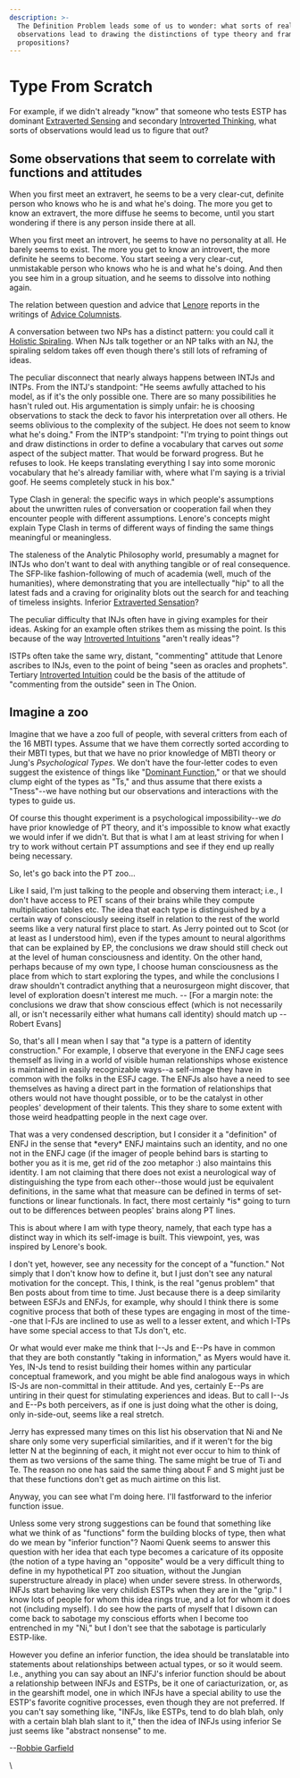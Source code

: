 ```yaml
---
description: >-
  The Definition Problem leads some of us to wonder: what sorts of real-world
  observations lead to drawing the distinctions of type theory and framing its
  propositions?
---
```


# Type From Scratch

For example, if we didn't already "know" that someone who tests ESTP has dominant [Extraverted Sensing](../../function-attitude/perception/sensation/extraverted-sensation-se.md) and secondary [Introverted Thinking](../../function-attitude/judgement/thinking/introverted-thinking-ti.md), what sorts of observations would lead us to figure that out?

## Some observations that seem to correlate with functions and attitudes

When you first meet an extravert, he seems to be a very clear-cut, definite person who knows who he is and what he's doing. The more you get to know an extravert, the more diffuse he seems to become, until you start wondering if there is any person inside there at all.

When you first meet an introvert, he seems to have no personality at all. He barely seems to exist. The more you get to know an introvert, the more definite he seems to become. You start seeing a very clear-cut, unmistakable person who knows who he is and what he's doing. And then you see him in a group situation, and he seems to dissolve into nothing again.

The relation between question and advice that [Lenore](../../../people-and-systems/lenore-thomson/) reports in the writings of [Advice Columnists](../../function-attitude/cognitive-stack/secondary-function/developing-the-secondary.md#advice-columnists).

A conversation between two NPs has a distinct pattern: you could call it [Holistic Spiraling](../../function-attitude/perception/#holistic-spiraling). When NJs talk together or an NP talks with an NJ, the spiraling seldom takes off even though there's still lots of reframing of ideas.

The peculiar disconnect that nearly always happens between INTJs and INTPs. From the INTJ's standpoint: "He seems awfully attached to his model, as if it's the only possible one. There are so many possibilities he hasn't ruled out. His argumentation is simply unfair: he is choosing observations to stack the deck to favor his interpretation over all others. He seems oblivious to the complexity of the subject. He does not seem to know what he's doing." From the INTP's standpoint: "I'm trying to point things out and draw distinctions in order to define a vocabulary that carves out _some_ aspect of the subject matter. That would be forward progress. But he refuses to look. He keeps translating everything I say into some moronic vocabulary that he's already familiar with, where what I'm saying is a trivial goof. He seems completely stuck in his box."

Type Clash in general: the specific ways in which people's assumptions about the unwritten rules of conversation or cooperation fail when they encounter people with different assumptions. Lenore's concepts might explain Type Clash in terms of different ways of finding the same things meaningful or meaningless.

The staleness of the Analytic Philosophy world, presumably a magnet for INTJs who don't want to deal with anything tangible or of real consequence. The SFP-like fashion-following of much of academia (well, much of the humanities), where demonstrating that you are intellectually "hip" to all the latest fads and a craving for originality blots out the search for and teaching of timeless insights. Inferior [Extraverted Sensation](../../function-attitude/perception/sensation/extraverted-sensation-se.md)?

The peculiar difficulty that INJs often have in giving examples for their ideas. Asking for an example often strikes them as missing the point. Is this because of the way [Introverted Intuitions](../../function-attitude/perception/intuition/introverted-intuition-ni.md) "aren't really ideas"?

ISTPs often take the same wry, distant, "commenting" attitude that Lenore ascribes to INJs, even to the point of being "seen as oracles and prophets". Tertiary [Introverted Intuition](../../function-attitude/perception/intuition/introverted-intuition-ni.md) could be the basis of the attitude of "commenting from the outside" seen in The Onion.

## Imagine a zoo

Imagine that we have a zoo full of people, with several critters from each of the 16 MBTI types. Assume that we have them correctly sorted according to their MBTI types, but that we have no prior knowledge of MBTI theory or Jung's _Psychological Types_. We don't have the four-letter codes to even suggest the existence of things like "[Dominant Function](../../function-attitude/cognitive-stack/dominant-function.md)," or that we should clump eight of the types as "Ts," and thus assume that there exists a "Tness"--we have nothing but our observations and interactions with the types to guide us.

Of course this thought experiment is a psychological impossibility--we _do_ have prior knowledge of PT theory, and it's impossible to know what exactly we would infer if we didn't. But that is what I am at least striving for when I try to work without certain PT assumptions and see if they end up really being necessary.

So, let's go back into the PT zoo...

Like I said, I'm just talking to the people and observing them interact; i.e., I don't have access to PET scans of their brains while they compute multiplication tables etc. The idea that each type is distinguished by a certain way of consciously seeing itself in relation to the rest of the world seems like a very natural first place to start. As Jerry pointed out to Scot (or at least as I understood him), even if the types amount to neural algorithms that can be explained by EP, the conclusions we draw should still check out at the level of human consciousness and identity. On the other hand, perhaps because of my own type, I choose human consciousness as the place from which to start exploring the types, and while the conclusions I draw shouldn't contradict anything that a neurosurgeon might discover, that level of exploration doesn't interest me much. -- \[For a margin note: the conclusions we draw that show conscious effect (which is not necessarily all, or isn't necessarily either what humans call identity) should match up -- Robert Evans]

So, that's all I mean when I say that "a type is a pattern of identity construction." For example, I observe that everyone in the ENFJ cage sees themself as living in a world of visible human relationships whose existence is maintained in easily recognizable ways--a self-image they have in common with the folks in the ESFJ cage. The ENFJs also have a need to see themselves as having a direct part in the formation of relationships that others would not have thought possible, or to be the catalyst in other peoples' development of their talents. This they share to some extent with those weird headpatting people in the next cage over.

That was a very condensed description, but I consider it a "definition" of ENFJ in the sense that \*every\* ENFJ maintains such an identity, and no one not in the ENFJ cage (if the imager of people behind bars is starting to bother you as it is me, get rid of the zoo metaphor :) also maintains this identity. I am not claiming that there does not exist a neurological way of distinguishing the type from each other--those would just be equivalent definitions, in the same what that measure can be defined in terms of set-functions or linear functionals. In fact, there most certainly \*is\* going to turn out to be differences between peoples' brains along PT lines.

This is about where I am with type theory, namely, that each type has a distinct way in which its self-image is built. This viewpoint, yes, was inspired by Lenore's book.

I don't yet, however, see any necessity for the concept of a "function." Not simply that I don't know how to define it, but I just don't see any natural motivation for the concept. This, I think, is the real "genus problem" that Ben posts about from time to time. Just because there is a deep similarity between ESFJs and ENFJs, for example, why should I think there is some cognitive process that both of these types are engaging in most of the time--one that I-FJs are inclined to use as well to a lesser extent, and which I-TPs have some special access to that TJs don't, etc.

Or what would ever make me think that I--Js and E--Ps have in common that they are both constantly "taking in information," as Myers would have it. Yes, IN-Js tend to resist building their homes within any particular conceptual framework, and you might be able find analogous ways in which IS-Js are non-committal in their attitude. And yes, certainly E--Ps are untiring in their quest for stimulating experiences and ideas. But to call I--Js and E--Ps both perceivers, as if one is just doing what the other is doing, only in-side-out, seems like a real stretch.

Jerry has expressed many times on this list his observation that Ni and Ne share only some very superficial similarities, and if it weren't for the big letter N at the beginning of each, it might not ever occur to him to think of them as two versions of the same thing. The same might be true of Ti and Te. The reason no one has said the same thing about F and S might just be that these functions don't get as much airtime on this list.

Anyway, you can see what I'm doing here. I'll fastforward to the inferior function issue.

Unless some very strong suggestions can be found that something like what we think of as "functions" form the building blocks of type, then what do we mean by "inferior function"? Naomi Quenk seems to answer this question with her idea that each type becomes a caricature of its opposite (the notion of a type having an "opposite" would be a very difficult thing to define in my hypothetical PT zoo situation, without the Jungian superstructure already in place) when under severe stress. In otherwords, INFJs start behaving like very childish ESTPs when they are in the "grip." I know lots of people for whom this idea rings true, and a lot for whom it does not (including myself). I do see how the parts of myself that I disown can come back to sabotage my conscious efforts when I become too entrenched in my "Ni," but I don't see that the sabotage is particularly ESTP-like.

However you define an inferior function, the idea should be translatable into statements about relationships between actual types, or so it would seem. I.e., anything you can say about an INFJ's inferior function should be about a relationship between INFJs and ESTPs, be it one of cariacturization, or, as in the gearshift model, one in which INFJs have a special ability to use the ESTP's favorite cognitive processes, even though they are not preferred. If you can't say something like, "INFJs, like ESTPs, tend to do blah blah, only with a certain blah blah slant to it," then the idea of INFJs using inferior Se just seems like "abstract nonsense" to me.

\--[Robbie Garfield](https://web.archive.org/web/20071014043742/http://greenlightwiki.com/lenore-exegesis/Robbie_Garfield)

\
